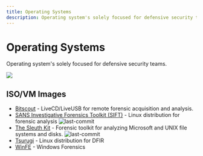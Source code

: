 ```yaml
---
title: Operating Systems
description: Operating system's solely focused for defensive security teams.
---
```


# Operating Systems

Operating system's solely focused for defensive security teams.

![](https://img.shields.io/badge/Tools%20%26%20Resources%20Available-5-757575?style=for-the-badge)

## ISO/VM Images

* [Bitscout](https://bitscout-forensics.info/) - LiveCD/LiveUSB for remote forensic acquisition and analysis. 
* [SANS Investigative Forensics Toolkit (SIFT)](https://github.com/teamdfir/sift) - Linux distribution for forensic analysis ![last-commit](https://img.shields.io/github/last-commit/teamdfir/sift?style=flat)
* [The Sleuth Kit](https://github.com/sleuthkit/sleuthkit) - Forensic toolkit for analyzing Microsoft and UNIX file systems and disks. ![last-commit](https://img.shields.io/github/last-commit/sleuthkit/sleuthkit?style=flat)
* [Tsurugi](https://tsurugi-linux.org/) - Linux distribution for DFIR 
* [WinFE](https://www.winfe.net/home) - Windows Forensics 
